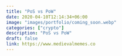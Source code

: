 ```yaml
---
title: "PoS vs PoW"
date: 2020-04-10T12:14:34+06:00
image: "images/portfolio/coming_soon.webp"
categories: ["crypto"]
description: "PoS vs PoW"
draft: false
link: https://www.medievalmemes.co
---
```

